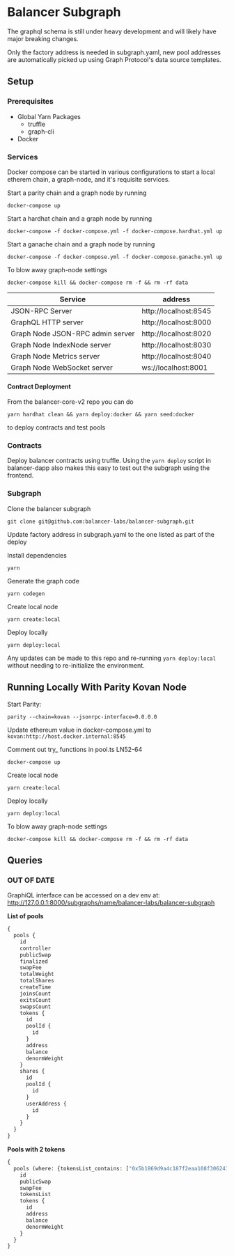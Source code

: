 # Balancer Subgraph

The graphql schema is still under heavy development and will likely have major breaking changes.

Only the factory address is needed in subgraph.yaml, new pool addresses are automatically picked up using Graph Protocol's data source templates.


## Setup

### Prerequisites

- Global Yarn Packages
    - truffle
    - graph-cli
- Docker

### Services

Docker compose can be started in various configurations to start a local etherem chain, a graph-node, and it's requisite services.

Start a parity chain and a graph node by running
```
docker-compose up
```

Start a hardhat chain and a graph node by running
```
docker-compose -f docker-compose.yml -f docker-compose.hardhat.yml up
```

Start a ganache chain and a graph node by running
```
docker-compose -f docker-compose.yml -f docker-compose.ganache.yml up
```

To blow away graph-node settings

```
docker-compose kill && docker-compose rm -f && rm -rf data
```

| Service                          | address               |
|----------------------------------|-----------------------|
| JSON-RPC Server                  | http://localhost:8545 |
| GraphQL HTTP server              | http://localhost:8000 |
| Graph Node JSON-RPC admin server | http://localhost:8020 |
| Graph Node IndexNode server      | http://localhost:8030 |
| Graph Node Metrics server        | http://localhost:8040 |
| Graph Node WebSocket server      |   ws://localhost:8001 |


#### Contract Deployment

From the balancer-core-v2 repo you can do
```
yarn hardhat clean && yarn deploy:docker && yarn seed:docker
```
to deploy contracts and test pools

### Contracts

Deploy balancer contracts using truffle. Using the `yarn deploy` script in balancer-dapp also makes this easy to test out the subgraph using the frontend.

### Subgraph

Clone the balancer subgraph

```
git clone git@github.com:balancer-labs/balancer-subgraph.git
```

Update factory address in subgraph.yaml to the one listed as part of the deploy

Install dependencies

```
yarn
```

Generate the graph code

```
yarn codegen
```

Create local node

```
yarn create:local
```

Deploy locally

```
yarn deploy:local
```

Any updates can be made to this repo and re-running `yarn deploy:local` without needing to re-initialize the environment.

## Running Locally With Parity Kovan Node

Start Parity:

```
parity --chain=kovan --jsonrpc-interface=0.0.0.0
```

Update ethereum value in docker-compose.yml to `kovan:http://host.docker.internal:8545`

Comment out try_ functions in pool.ts LN52-64

```
docker-compose up
```

Create local node

```
yarn create:local
```

Deploy locally

```
yarn deploy:local
```

To blow away graph-node settings

```
docker-compose kill && docker-compose rm -f && rm -rf data
```


## Queries

### OUT OF DATE

GraphiQL interface can be accessed on a dev env at: http://127.0.0.1:8000/subgraphs/name/balancer-labs/balancer-subgraph

**List of pools**
```GraphQL
{
  pools {
    id
    controller
    publicSwap
    finalized
    swapFee
    totalWeight
    totalShares
    createTime
    joinsCount
    exitsCount
    swapsCount
    tokens {
      id
      poolId {
        id
      }
      address
      balance
      denormWeight
    }
    shares {
      id
      poolId {
        id
      }
      userAddress {
        id
      }
    }
  }
}
```

**Pools with 2 tokens**
```GraphQL
{
  pools (where: {tokensList_contains: ["0x5b1869d9a4c187f2eaa108f3062412ecf0526b24", "0xcfeb869f69431e42cdb54a4f4f105c19c080a601"]}) {
    id
    publicSwap
    swapFee
    tokensList
    tokens {
      id
      address
      balance
      denormWeight
    }
  }
}
```
